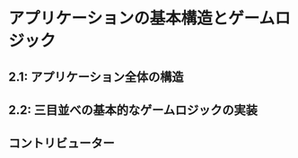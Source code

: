# アプリケーションの基本構造とゲームロジック

## 2.1: アプリケーション全体の構造
 
## 2.2: 三目並べの基本的なゲームロジックの実装

## コントリビューター

<BaseProfile avatar-url="/staff/yuma-kitamura.png" name="jiyuujin" title="少し前に副業で Flutter + Provider を使ったアプリ開発で経験させてもらいつつ、一昨年・昨年は FlutterKaigi ウェブサイトのコントビュート・リードもさせていただいておりました。" sns-url="https://twitter.com/jiyuujinlab" />
